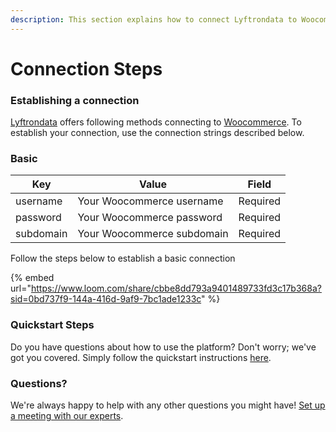 ```yaml
---
description: This section explains how to connect Lyftrondata to Woocommerce.
---
```


# Connection Steps

### Establishing a connection

[Lyftrondata](https://www.lyftrondata.com) offers following methods connecting to [Woocommerce](https://www.lyftrondata.com/integration/commerce-analytics/woocommerce/). To establish your connection, use the connection strings described below.

### Basic

| Key       | Value                      | Field    |
| --------- | -------------------------- | -------- |
| username  | Your Woocommerce username  | Required |
| password  | Your Woocommerce password  | Required |
| subdomain | Your Woocommerce subdomain | Required |

Follow the steps below to establish a basic connection

{% embed url="https://www.loom.com/share/cbbe8dd793a9401489733fd3c17b368a?sid=0bd737f9-144a-416d-9af9-7bc1ade1233c" %}

### Quickstart Steps

Do you have questions about how to use the platform? Don't worry; we've got you covered. Simply follow the quickstart instructions [here](./).

### Questions? <a href="#questions" id="questions"></a>

We're always happy to help with any other questions you might have! [Set up a meeting with our experts](https://www.lyftrondata.com/book-a-meeting/).

